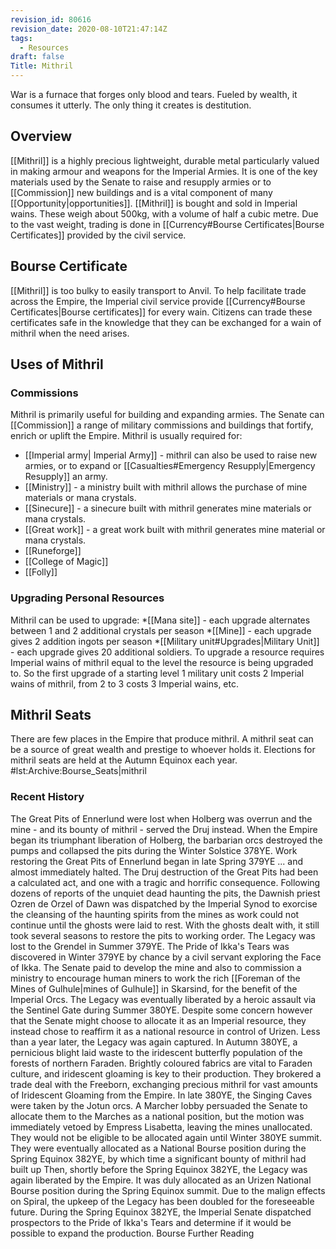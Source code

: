 ```yaml
---
revision_id: 80616
revision_date: 2020-08-10T21:47:14Z
tags:
  - Resources
draft: false
Title: Mithril
---
```

War is a furnace that forges only blood and tears. Fueled by wealth, it consumes it utterly. The only thing it creates is destitution.
## Overview
[[Mithril]] is a highly precious lightweight, durable metal particularly valued in making armour and weapons for the Imperial Armies. It is one of the key materials used by the Senate to raise and resupply armies or to [[Commission]] new buildings and is a vital component of many [[Opportunity|opportunities]].
[[Mithril]] is bought and sold in Imperial wains. These weigh about 500kg, with a volume of half a cubic metre. Due to the vast weight, trading is done in [[Currency#Bourse Certificates|Bourse Certificates]] provided by the civil service.
## Bourse Certificate
[[Mithril]] is too bulky to easily transport to Anvil. To help facilitate trade across the Empire, the Imperial civil service provide [[Currency#Bourse Certificates|Bourse certificates]] for every wain. Citizens can trade these certificates safe in the knowledge that they can be exchanged for a wain of mithril when the need arises.
## Uses of Mithril
### Commissions
Mithril is primarily useful for building and expanding armies. The Senate can [[Commission]] a range of military commissions and buildings that fortify, enrich or uplift the Empire. Mithril is usually required for:
* [[Imperial army| Imperial Army]]  - mithril can also be used to raise new armies, or to expand or [[Casualties#Emergency Resupply|Emergency Resupply]] an army.
* [[Ministry]] - a ministry built with mithril allows the purchase of mine materials or mana crystals.
* [[Sinecure]]  - a sinecure built with mithril generates mine materials or mana crystals.
* [[Great work]] - a great work built with mithril generates mine material or mana crystals. 
* [[Runeforge]]
* [[College of Magic]]
* [[Folly]]
### Upgrading Personal Resources
Mithril can be used to upgrade:
*[[Mana site]] - each upgrade alternates between 1 and 2 additional crystals per season
*[[Mine]] - each upgrade gives 2 addition ingots per season
*[[Military unit#Upgrades|Military Unit]] - each upgrade gives 20 additional soldiers.
To upgrade a resource requires Imperial wains of mithril equal to the level the resource is being upgraded to. So the first upgrade of a starting level 1 military unit costs 2 Imperial wains of mithril, from 2 to 3 costs 3 Imperial wains, etc.
## Mithril Seats
There are few places in the Empire that produce mithril. A mithril seat can be a source of great wealth and prestige to whoever holds it. 
Elections for mithril seats are held at the Autumn Equinox each year.
#lst:Archive:Bourse_Seats|mithril
### Recent History
The Great Pits of Ennerlund were lost when Holberg was overrun and the mine - and its bounty of mithril - served the Druj instead. When the Empire began its triumphant liberation of Holberg, the barbarian orcs destroyed the pumps and collapsed the pits during the Winter Solstice 378YE. 
Work restoring the Great Pits of Ennerlund began in late Spring 379YE ... and almost immediately halted. The Druj destruction of the Great Pits had been a calculated act, and one with a tragic and horrific consequence. Following dozens of reports of the unquiet dead haunting the pits, the Dawnish priest Ozren de Orzel of Dawn was dispatched by the Imperial Synod to exorcise the cleansing of the haunting spirits from the mines as work could not continue until the ghosts were laid to rest.  With the ghosts dealt with, it still took several seasons to restore the pits to working order. 
The Legacy was lost to the Grendel in Summer 379YE. 
The Pride of Ikka's Tears was discovered in Winter 379YE by chance by a civil servant exploring the Face of Ikka. The Senate paid to develop the mine and also to commission a ministry to encourage human miners to work the rich [[Foreman of the Mines of Gulhule|mines of Gulhule]] in Skarsind, for the benefit of the Imperial Orcs. 
The Legacy was eventually liberated by a heroic assault via the Sentinel Gate during Summer 380YE. Despite some concern however that the Senate might choose to allocate it as an Imperial resource, they instead chose to reaffirm it as a national resource in control of Urizen. Less than a year later, the Legacy was again captured. 
In Autumn 380YE,  a pernicious blight laid waste to the iridescent butterfly population of the forests of northern Faraden. Brightly coloured fabrics are vital to Faraden culture, and iridescent gloaming is key to their production. They brokered a trade deal with the Freeborn, exchanging precious mithril for vast amounts of Iridescent Gloaming from the Empire.
In late 380YE, the Singing Caves were taken by the Jotun orcs. A Marcher lobby persuaded the Senate to allocate them to the Marches as a national position, but the motion was immediately vetoed by Empress Lisabetta, leaving the mines unallocated. They would not be eligible to be allocated again until Winter 380YE summit. They were eventually allocated as a National Bourse position during the Spring Equinox 382YE, by which time a significant bounty of mithril had built up
Then, shortly before the Spring Equinox 382YE, the Legacy was again liberated by the Empire. It was duly allocated as an Urizen National Bourse position during the Spring Equinox summit. Due to the malign effects on Spiral, the upkeep of the Legacy has been doubled for the foreseeable future.
During the Spring Equinox 382YE, the Imperial Senate dispatched prospectors to the Pride of Ikka's Tears and determine if it would be possible to expand the production.
Bourse Further Reading